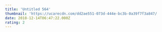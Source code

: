 ```yaml
---
title: 'Untitled 564'
thumbnail: 'https://ucarecdn.com/dd2ae551-073d-444e-bc3b-0a39f7f3a847/'
date: 2018-12-14T06:47:22.000Z
rating: 2
---
```


